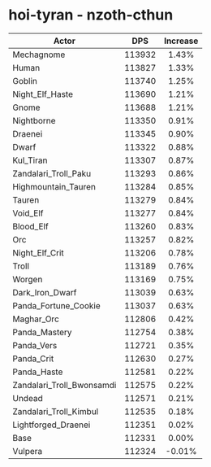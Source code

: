 # hoi-tyran - nzoth-cthun
| Actor | DPS | Increase |
|---|:---:|:---:|
|Mechagnome|113932|1.43%|
|Human|113827|1.33%|
|Goblin|113740|1.25%|
|Night_Elf_Haste|113690|1.21%|
|Gnome|113688|1.21%|
|Nightborne|113350|0.91%|
|Draenei|113345|0.90%|
|Dwarf|113322|0.88%|
|Kul_Tiran|113307|0.87%|
|Zandalari_Troll_Paku|113293|0.86%|
|Highmountain_Tauren|113284|0.85%|
|Tauren|113279|0.84%|
|Void_Elf|113277|0.84%|
|Blood_Elf|113260|0.83%|
|Orc|113257|0.82%|
|Night_Elf_Crit|113206|0.78%|
|Troll|113189|0.76%|
|Worgen|113169|0.75%|
|Dark_Iron_Dwarf|113039|0.63%|
|Panda_Fortune_Cookie|113037|0.63%|
|Maghar_Orc|112806|0.42%|
|Panda_Mastery|112754|0.38%|
|Panda_Vers|112721|0.35%|
|Panda_Crit|112630|0.27%|
|Panda_Haste|112581|0.22%|
|Zandalari_Troll_Bwonsamdi|112575|0.22%|
|Undead|112571|0.21%|
|Zandalari_Troll_Kimbul|112535|0.18%|
|Lightforged_Draenei|112351|0.02%|
|Base|112331|0.00%|
|Vulpera|112324|-0.01%|
